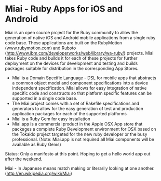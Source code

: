 Miai - Ruby Apps for iOS and Android
====================================

Miai is an open source project for the Ruby community to allow the generation of native iOS and Android mobile applications from a single ruby code base.  These applications are built on the RubyMotion (www.rubymotion.com) and Ruboto (http://www.ibm.com/developerworks/web/library/wa-ruby/) projects.  Miai takes Ruby code and builds it for each of these projects for further deployment on the devices for development and testing and builds packages suitable for distribution in the corresponding App Stores.

   * Miai  is a Domain Specific Language - DSL for mobile apps that abstracts a common object model and component specifications into a device independent specification.  Miai allows for easy integration of native specific code and constructs so that platform specific features can be supported in a single code base.
   * The Miai project comes with a set of Rakefile specifications and generators to allow for the easy generation of test and production application packages for each of the supported platforms
   * Miai is a Ruby Gem for easy installation
   * Miai.app is a commercial product in the Apple OSX App store that packages a complete Ruby Development environment for OSX based on the Tokaido project targeted for the new ruby developer or the busy professional. (Note: Miai.app is not required all Miai components will be available as Ruby Gems)

Status: Only a manifesto at this point.  Hoping to get a hello world app out after the weekend.

Miai - In Japanese means match making  or literarily looking at one another. (http://en.wikipedia.org/wiki/Miai)
